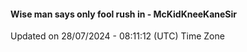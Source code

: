 #### Wise man says only fool rush in - McKidKneeKaneSir
Updated on 28/07/2024 - 08:11:12 (UTC) Time Zone
